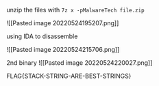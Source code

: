 unzip the files with `7z x -pMalwareTech file.zip`

![[Pasted image 20220524195207.png]]

using IDA to disassemble 

![[Pasted image 20220524215706.png]]

2nd binary 
![[Pasted image 20220524220027.png]]

FLAG{STACK-STRING-ARE-BEST-STRINGS}


